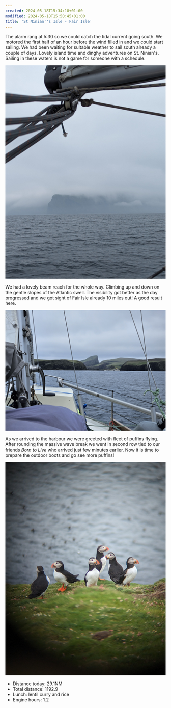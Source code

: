 ```yaml
---
created: 2024-05-18T15:34:18+01:00
modified: 2024-05-18T15:50:45+01:00
title: 'St Ninian''s Isle - Fair Isle'
---
```


The alarm rang at 5:30 so we could catch the tidal current going south. We motored the first half of an hour before the wind filled in and we could start sailing. We had been waiting for suitable weather to sail south already a couple of days. Lovely island time and dinghy adventures on St. Ninian's. Sailing in these waters is not a game for someone with a schedule.

![Image](../2024/5a5b68562046929727ba8e504cdd557e.jpg) 

We had a lovely beam reach for the whole way. Climbing up and down on the gentle slopes of the Atlantic swell. The visibility got better as the day progressed and we got sight of Fair Isle already 10 miles out! A good result here.

![Image](../2024/2a2a72e846d011b0d3a51978ab0af47c.jpg) 

As we arrived to the harbour we were greeted with fleet of puffins flying. After rounding the massive wave break we went in second row tied to our friends _Born to Live_ who arrived just few minutes earlier. Now it is time to prepare the outdoor boots and go see more puffins!

![Image](../2024/00198000cb47a8784318d214338e52ea.jpg) 

* Distance today: 29.1NM
* Total distance: 1192.9
* Lunch: lentil curry and rice
* Engine hours: 1.2
